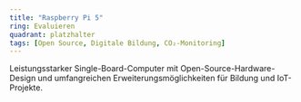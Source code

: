 ```yaml
---
title: "Raspberry Pi 5"
ring: Evaluieren
quadrant: platzhalter
tags: [Open Source, Digitale Bildung, CO₂-Monitoring]
---
```


Leistungsstarker Single-Board-Computer mit Open-Source-Hardware-Design und umfangreichen Erweiterungsmöglichkeiten für Bildung und IoT-Projekte.
